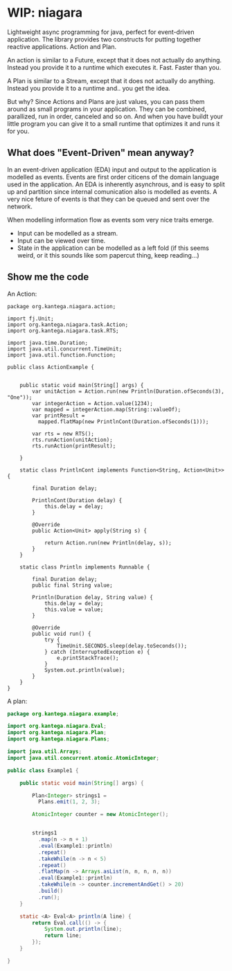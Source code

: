 # WIP: niagara
Lightweight async programming for java, perfect for event-driven application. The library provides two constructs for
putting together reactive applications. Action and Plan.

An action is similar to a Future, except that it does not actually do anything. Instead you provide it to a runtime which executes it. Fast. Faster than you.

A Plan is similar to a Stream, except that it does not actually do anything. Instead you provide it to a runtime and.. you get the idea.

But why?
Since Actions and Plans are just values, you can pass them around as small programs in your application. They can be combined, parallized, run in order, canceled and so on. And when you have buildt your little program you can give it to a small runtime that optimizes it and runs it for you.




## What does "Event-Driven" mean anyway?

In an event-driven application (EDA) input and output to the application is modelled as events.
Events are first order citicens of the domain language used in the application. An EDA is inherently
asynchrous, and is easy to split up and partition since internal comunication also is modelled as events.
A very nice feture of events is that they can be queued and sent over the network. 

When modelling information flow as events som very nice traits emerge. 
 * Input can be modelled as a stream.
 * Input can be viewed over time.
 * State in the application can be modelled as a left fold (if this seems weird, or it this sounds like som papercut thing, keep reading...)



## Show me the code
An Action:
```
package org.kantega.niagara.action;

import fj.Unit;
import org.kantega.niagara.task.Action;
import org.kantega.niagara.task.RTS;

import java.time.Duration;
import java.util.concurrent.TimeUnit;
import java.util.function.Function;

public class ActionExample {


    public static void main(String[] args) {
        var unitAction = Action.run(new Println(Duration.ofSeconds(3), "One"));
        var integerAction = Action.value(1234);
        var mapped = integerAction.map(String::valueOf);
        var printResult =
          mapped.flatMap(new PrintlnCont(Duration.ofSeconds(1)));

        var rts = new RTS();
        rts.runAction(unitAction);
        rts.runAction(printResult);

    }

    static class PrintlnCont implements Function<String, Action<Unit>> {

        final Duration delay;

        PrintlnCont(Duration delay) {
            this.delay = delay;
        }

        @Override
        public Action<Unit> apply(String s) {

            return Action.run(new Println(delay, s));
        }
    }

    static class Println implements Runnable {

        final Duration delay;
        public final String value;

        Println(Duration delay, String value) {
            this.delay = delay;
            this.value = value;
        }

        @Override
        public void run() {
            try {
                TimeUnit.SECONDS.sleep(delay.toSeconds());
            } catch (InterruptedException e) {
                e.printStackTrace();
            }
            System.out.println(value);
        }
    }
}

```
A plan:
```java
package org.kantega.niagara.example;

import org.kantega.niagara.Eval;
import org.kantega.niagara.Plan;
import org.kantega.niagara.Plans;

import java.util.Arrays;
import java.util.concurrent.atomic.AtomicInteger;

public class Example1 {

    public static void main(String[] args) {

        Plan<Integer> strings1 =
          Plans.emit(1, 2, 3);

        AtomicInteger counter = new AtomicInteger();


        strings1
          .map(n -> n + 1)
          .eval(Example1::println)
          .repeat()
          .takeWhile(n -> n < 5)
          .repeat()
          .flatMap(n -> Arrays.asList(n, n, n, n, n))
          .eval(Example1::println)
          .takeWhile(n -> counter.incrementAndGet() > 20)
          .build()
          .run();
    }

    static <A> Eval<A> println(A line) {
        return Eval.call(() -> {
            System.out.println(line);
            return line;
        });
    }

}
```





